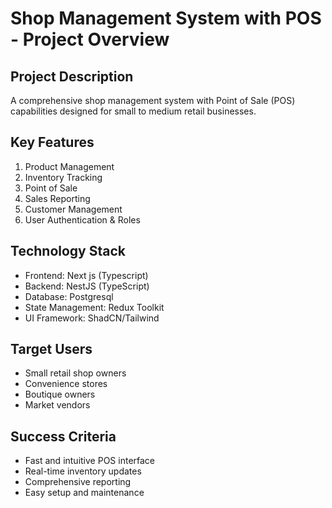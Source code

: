 # Shop Management System with POS - Project Overview

## Project Description
A comprehensive shop management system with Point of Sale (POS) capabilities designed for small to medium retail businesses.

## Key Features
1. Product Management
2. Inventory Tracking
3. Point of Sale
4. Sales Reporting
5. Customer Management
6. User Authentication & Roles

## Technology Stack
- Frontend: Next js (Typescript)
- Backend: NestJS (TypeScript)
- Database: Postgresql
- State Management: Redux Toolkit
- UI Framework: ShadCN/Tailwind

## Target Users
- Small retail shop owners
- Convenience stores
- Boutique owners
- Market vendors

## Success Criteria
- Fast and intuitive POS interface
- Real-time inventory updates
- Comprehensive reporting
- Easy setup and maintenance